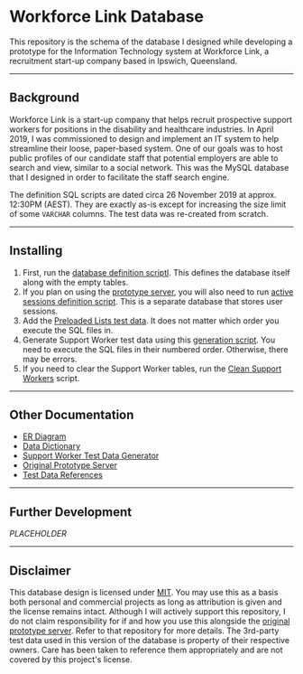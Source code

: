 # Workforce Link Database

This repository is the schema of the database I designed while developing a prototype for the Information Technology system at Workforce Link, a recruitment start-up company based in Ipswich, Queensland.

---

## Background

Workforce Link is a start-up company that helps recruit prospective support workers for positions in the disability and healthcare industries. In April 2019, I was commissioned to design and implement an IT system to help streamline their loose, paper-based system. One of our goals was to host public profiles of our candidate staff that potential employers are able to search and view, similar to a social network. This was the MySQL database that I designed in order to facilitate the staff search engine.

The definition SQL scripts are dated circa 26 November 2019 at approx. 12:30PM (AEST). They are exactly as-is except for increasing the size limit of some `VARCHAR` columns. The test data was re-created from scratch.

---

## Installing

1. First, run the [database definition scriptl](./schema/db-definition.sql). This defines the database itself along with the empty tables.
2. If you plan on using the [prototype server](https://github.com/tjohnston-softdev/worklink-api-orig), you will also need to run [active sessions definition script](./schema/active-sessions.sql). This is a separate database that stores user sessions.
3. Add the [Preloaded Lists test data](./test-data/p1-preloaded_lists/readme.md). It does not matter which order you execute the SQL files in.
4. Generate Support Worker test data using this [generation script](https://github.com/tjohnston-softdev/worklink-data-gen). You need to execute the SQL files in their numbered order. Otherwise, there may be errors.
5. If you need to clear the Support Worker tables, run the [Clean Support Workers](./schema/clean-support-workers.sql) script.

---

## Other Documentation

* [ER Diagram](./er-diagram/readme.md)
* [Data Dictionary](./info/data-dict.md)
* [Support Worker Test Data Generator](https://github.com/tjohnston-softdev/worklink-data-gen)
* [Original Prototype Server](https://github.com/tjohnston-softdev/worklink-api-orig)
* [Test Data References](./info/references.md)

---

## Further Development

*PLACEHOLDER*

---

## Disclaimer

This database design is licensed under [MIT](https://opensource.org/licenses/MIT). You may use this as a basis both personal and commercial projects as long as attribution is given and the license remains intact. Although I will actively support this repository, I do not claim responsibility for if and how you use this alongside the [original prototype server](https://github.com/tjohnston-softdev/worklink-api-orig). Refer to that repository for more details. The 3rd-party test data used in this version of the database is property of their respective owners. Care has been taken to reference them appropriately and are not covered by this project's license.



